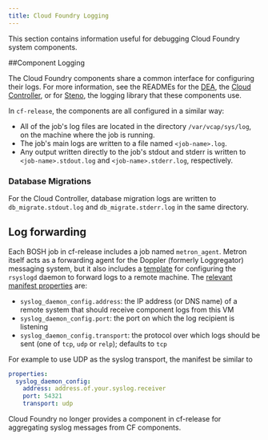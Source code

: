 ```yaml
---
title: Cloud Foundry Logging
---
```


This section contains information useful for debugging Cloud Foundry system components.

##Component Logging

The Cloud Foundry components share a common interface for configuring their logs. For more information, see the
READMEs for the [DEA](http://github.com/cloudfoundry/dea_ng#logs), the [Cloud
Controller](http://github.com/cloudfoundry/cloud_controller_ng#logs), or for
[Steno](http://github.com/cloudfoundry/steno), the logging library that these components use.

In `cf-release`, the components are all configured in a similar way:

* All of the job's log files are located in the directory `/var/vcap/sys/log`, on the machine where the job is running.
* The job's main logs are written to a file named `<job-name>.log`.
* Any output written directly to the job's stdout and stderr is written to `<job-name>.stdout.log` and `<job-name>.stderr.log`, respectively.

### Database Migrations

For the Cloud Controller, database migration logs are written to `db_migrate.stdout.log` and `db_migrate.stderr.log`
in the same directory.

## Log forwarding

Each BOSH job in cf-release includes a job named `metron_agent`. Metron itself acts as a forwarding agent for the Doppler (formerly Loggregator) messaging system, but it also includes a [template](https://github.com/cloudfoundry/loggregator/blob/develop/bosh/jobs/metron_agent/templates/syslog_forwarder.conf.erb) for configuring the `rsyslogd` daemon to forward logs to a remote machine. The [relevant manifest properties](https://github.com/cloudfoundry/loggregator/blob/develop/bosh/jobs/metron_agent/spec#L13-L19) are:

* `syslog_daemon_config.address`: the IP address (or DNS name) of a remote system that should receive component logs from this VM
* `syslog_daemon_config.port`: the port on which the log recipient is listening
* `syslog_daemon_config.transport`: the protocol over which logs should be sent (one of `tcp`, `udp` or `relp`); defaults to `tcp`

For example to use UDP as the syslog transport, the manifest be similar to
```yaml
properties:
  syslog_daemon_config:
    address: address.of.your.syslog.receiver
    port: 54321
    transport: udp
```

Cloud Foundry no longer provides a component in cf-release for aggregating syslog messages from CF components.
